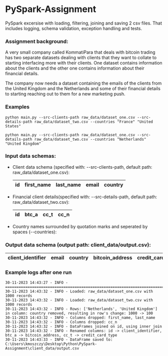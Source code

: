 # PySpark-Assignment
PySpark excersise with loading, filtering, joining and saving 2 csv files. That includes logging, schema validation, exception handling and tests.

### Assignment background:
A very small company called KommatiPara that deals with bitcoin trading has two separate datasets dealing with clients that they want to collate to starting interfacing more with their clients. One dataset contains information about the clients and the other one contains information about their financial details.

The company now needs a dataset containing the emails of the clients from the United Kingdom and the Netherlands and some of their financial details to starting reaching out to them for a new marketing push.

### Examples
```
python main.py --src-clients-path raw_data/dataset_one.csv --src-details-path raw_data/dataset_two.csv --countries "France" "United States"
```

```
python main.py --src-clients-path raw_data/dataset_one.csv --src-details-path raw_data/dataset_two.csv --countries "Netherlands" "United Kingdom"
```

### Input data schemas:
- Client data schema (specified with: --src-clients-path, default path: raw_data/dataset_one.csv):
  
  |id|first_name|last_name|email|country|
  |--|----------|---------|-----|-------|

- Financial client details(specified with: --src-details-path, default path: raw_data/dataset_two.csv):
  
  |id|btc_a|cc_t|cc_n|
  |--|-----|----|----|

- Country names surrounded by quotation marks and seperated by spaces (--countries): 
  
### Output data schema (output path: client_data/output.csv):
|client_identifier|email|country|bitcoin_address|credit_card_type|
|-----------------|-----|-------|---------------|----------------|


### Example logs after one run
```
30-11-2023 14:43:27 - INFO - =======================================================================================
30-11-2023 14:43:32 - INFO - Loaded: raw_data/dataset_one.csv with 1000 records
30-11-2023 14:43:32 - INFO - Loaded: raw_data/dataset_two.csv with 1000 records
30-11-2023 14:43:32 - INFO - Rows: ['Netherlands', 'United Kingdom'] in column: country removed, resulting in row's change: 1000 -> 100
30-11-2023 14:43:32 - INFO - Columns dropped: first_name, last_name
30-11-2023 14:43:32 - INFO - Columns dropped: cc_n
30-11-2023 14:43:32 - INFO - DataFrames joined on id, using inner join
30-11-2023 14:43:32 - INFO - Renamed columns: id -> client_identifier, btc_a -> bitcoin_address, cc_t -> credit_card_type
30-11-2023 14:43:33 - INFO - DataFrame saved to: C:\Users\kmoszczy\Desktop\Python\PySpark-Assignment\client_data/output.csv
```
